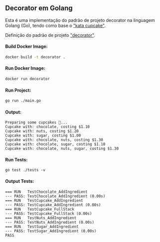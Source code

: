 ## Decorator em Golang

Esta é uma implementação do padrão de projeto decorator na linguagem Golang (Go), tendo como base o ["kata cupcake"](https://codingdojo.org/kata/cupcake/).

Definição do padrão de projeto ["decorator"](https://refactoring.guru/pt-br/design-patterns/decorator).

#### Build Docker Image:

```sh
docker build -t decorator .
```

#### Run Docker Image:

```sh
docker run decorator
```

#### Run Project:
```sh
go run ./main.go
```

#### Output:

```shell
Preparing some cupcakes 🧁...
Cupcake with: chocolate, costing $1.10
Cupcake with: nuts, costing $1.20
Cupcake with: sugar, costing $1.00
Cupcake with: chocolate, nuts, costing $1.30       
Cupcake with: chocolate, sugar, costing $1.10      
Cupcake with: chocolate, nuts, sugar, costing $1.30
```

#### Run Tests:

```shell
go test ./tests -v
```

#### Output Tests:

```shell
=== RUN   TestChocolate_AddIngredient        
--- PASS: TestChocolate_AddIngredient (0.00s)
=== RUN   TestCupcake_AddIngredient
--- PASS: TestCupcake_AddIngredient (0.00s)  
=== RUN   TestCupcake_FullStack
--- PASS: TestCupcake_FullStack (0.00s)      
=== RUN   TestNuts_AddIngredient
--- PASS: TestNuts_AddIngredient (0.00s)     
=== RUN   TestSugar_AddIngredient
--- PASS: TestSugar_AddIngredient (0.00s)    
PASS
```